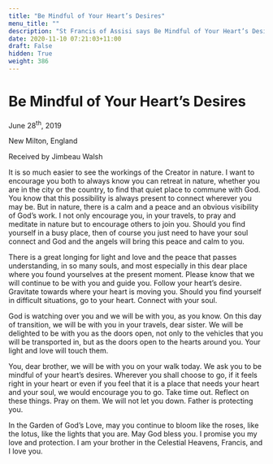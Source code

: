 ```yaml
---
title: "Be Mindful of Your Heart’s Desires"
menu_title: ""
description: "St Francis of Assisi says Be Mindful of Your Heart’s Desires"
date: 2020-11-10 07:21:03+11:00
draft: False
hidden: True
weight: 386
---
```

# Be Mindful of Your Heart’s Desires

June 28<sup>th</sup>, 2019

New Milton, England

Received by Jimbeau Walsh


It is so much easier to see the workings of the Creator in nature. I want to encourage you both to always know you can retreat in nature, whether you are in the city or the country, to find that quiet place to commune with God. You know that this possibility is always present to connect wherever you may be. But in nature, there is a calm and a peace and an obvious visibility of God’s work. I not only encourage you, in your travels, to pray and meditate in nature but to encourage others to join you. Should you find yourself in a busy place, then of course you just need to have your soul connect and God and the angels will bring this peace and calm to you. 

There is a great longing for light and love and the peace that passes understanding, in so many souls, and most especially in this dear place where you found yourselves at the present moment. Please know that we will continue to be with you and guide you. Follow your heart’s desire. Gravitate towards where your heart is moving you. Should you find yourself in difficult situations, go to your heart. Connect with your soul. 

God is watching over you and we will be with you, as you know. On this day of transition, we will be with you in your travels, dear sister. We will be delighted to be with you as the doors open, not only to the vehicles that you will be transported in, but as the doors open to the hearts around you. Your light and love will touch them. 

You, dear brother, we will be with you on your walk today. We ask you to be mindful of your heart’s desires. Wherever you shall choose to go, if it feels right in your heart or even if you feel that it is a place that needs your heart and your soul, we would encourage you to go. Take time out. Reflect on these things. Pray on them. We will not let you down. Father is protecting you. 

In the Garden of God’s Love, may you continue to bloom like the roses, like the lotus, like the lights that you are. May God bless you. I promise you my love and protection. I am your brother in the Celestial Heavens, Francis, and I love you. 